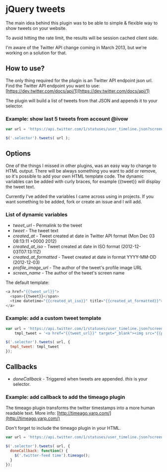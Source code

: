 # jQuery tweets

The main idea behind this plugin was to be able to simple & flexible way to
show tweets on your website.

To avoid hitting the rate limit, the results will be session cached client side.

I'm aware of the Twitter API change coming in March 2013, but we're working
on a solution for that.

## How to use?

The only thing required for the plugin is an Twitter API endpoint json url.
Find the Twitter API endpoint you want to use:
[https://dev.twitter.com/docs/api/1](https://dev.twitter.com/docs/api/1)

The plugin will build a list of tweets from that JSON and appends it to your selector.

### Example: show last 5 tweets from account @ivow

```javascript
var url = 'https://api.twitter.com/1/statuses/user_timeline.json?screen_name=ivow&count=5&include_rts=1';

$('.selector').tweets( url );

```

## Options

One of the things I missed in other plugins, was an easy way to change to HTML output. There will be always something you want to add or remove, so it's possible to add your own HTML template code. The dynamic variables can be added with curly braces, for example {{tweet}} will display the tweet text.

Currently I've added the variables I came across using in projects. If you want something to be added, fork or create an issue and I will add.

### List of dynamic variables

* *tweet_url* - Permalink to the tweet
* *tweet* - The tweet text
* *created_at* - Tweet created at date in Twitter API format (Mon Dec 03 08:13:11 +0000 2012)
* *created_at_iso* - Tweet created at date in ISO format (2012-12-03T07:13:11Z)
* *created_at_formatted* - Tweet created at date in format YYYY-MM-DD (2012-12-03)
* *profile_image_url* - The author of the tweet's profile image URL
* *screen_name* - The author of the tweet's screen name

The default template:

```javascript
<a href="{{tweet_url}}">
  <span>{{tweet}}</span>
  <time datetime="{{created_at_iso}}" title="{{created_at_formatted}}">{{created_at_formatted}}</time>
</a>
```

### Example: add a custom tweet template

```javascript
var url = 'https://api.twitter.com/1/statuses/user_timeline.json?screen_name=ivow&count=5&include_rts=1',
    tmpl_tweet = '<a href="{{tweet_url}}" target="_blank"><img src="{{profile_image_url}}" class="profile-image" alt="" /><span class="screen-name">{{screen_name}}</span><span class="body">{{tweet}}</span><time datetime="{{created_at_iso}}" title="{{created_at_formatted}}">{{created_at_formatted}}</time></a>';

$('.selector').tweets( url, {
  tmpl_tweet: tmpl_tweet
});
```

## Callbacks

* *doneCallback* - Triggered when tweets are appended. *this* is your selector.

### Example: add callback to add the timeago plugin

The timeago plugin transforms the twitter timestamps into a more human readable text. More info: [http://timeago.yarp.com/](http://timeago.yarp.com/)

Don't forget to include the timeago plugin in your HTML.

```javascript
var url = 'https://api.twitter.com/1/statuses/user_timeline.json?screen_name=ivow&count=5&include_rts=1';

$('.selector').tweets( url, {
  doneCallback: function() {
    $('.twitter-feed time').timeago();
  }
});

```
